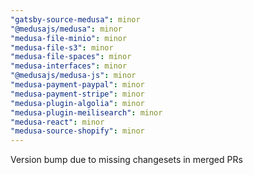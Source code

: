 ```yaml
---
"gatsby-source-medusa": minor
"@medusajs/medusa": minor
"medusa-file-minio": minor
"medusa-file-s3": minor
"medusa-file-spaces": minor
"medusa-interfaces": minor
"@medusajs/medusa-js": minor
"medusa-payment-paypal": minor
"medusa-payment-stripe": minor
"medusa-plugin-algolia": minor
"medusa-plugin-meilisearch": minor
"medusa-react": minor
"medusa-source-shopify": minor
---
```


Version bump due to missing changesets in merged PRs

